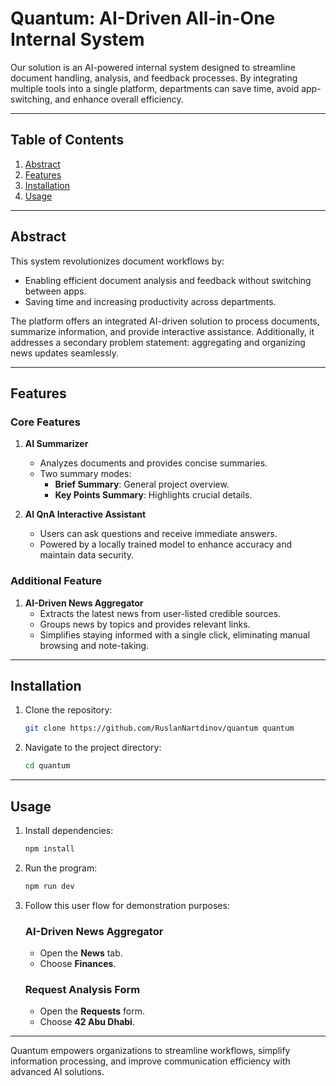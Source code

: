
# Quantum: AI-Driven All-in-One Internal System

Our solution is an AI-powered internal system designed to streamline document handling, analysis, and feedback processes. By integrating multiple tools into a single platform, departments can save time, avoid app-switching, and enhance overall efficiency.

---

## Table of Contents
1. [Abstract](#abstract)  
2. [Features](#features)  
3. [Installation](#installation)  
4. [Usage](#usage)  

---

## Abstract
This system revolutionizes document workflows by:
- Enabling efficient document analysis and feedback without switching between apps.
- Saving time and increasing productivity across departments.

The platform offers an integrated AI-driven solution to process documents, summarize information, and provide interactive assistance. Additionally, it addresses a secondary problem statement: aggregating and organizing news updates seamlessly.

---

## Features

### Core Features
1. **AI Summarizer**  
   - Analyzes documents and provides concise summaries.
   - Two summary modes:  
     - **Brief Summary**: General project overview.  
     - **Key Points Summary**: Highlights crucial details.  

2. **AI QnA Interactive Assistant**  
   - Users can ask questions and receive immediate answers.
   - Powered by a locally trained model to enhance accuracy and maintain data security.  

### Additional Feature
1. **AI-Driven News Aggregator**  
   - Extracts the latest news from user-listed credible sources.  
   - Groups news by topics and provides relevant links.  
   - Simplifies staying informed with a single click, eliminating manual browsing and note-taking.  

---

## Installation

1. Clone the repository:
   ```bash
   git clone https://github.com/RuslanNartdinov/quantum quantum
   ```

2. Navigate to the project directory:
   ```bash
   cd quantum
   ```

---

## Usage

1. Install dependencies:
   ```bash
   npm install
   ```

2. Run the program:
   ```bash
   npm run dev
   ```

3. Follow this user flow for demonstration purposes:

   ### **AI-Driven News Aggregator**
   - Open the **News** tab.  
   - Choose **Finances**.  

   ### **Request Analysis Form**
   - Open the **Requests** form.  
   - Choose **42 Abu Dhabi**.  

---

Quantum empowers organizations to streamline workflows, simplify information processing, and improve communication efficiency with advanced AI solutions.
